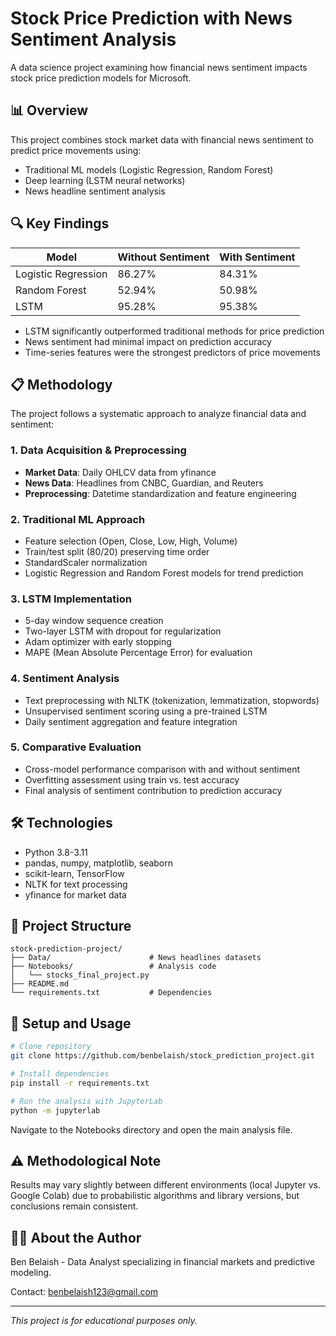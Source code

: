# Stock Price Prediction with News Sentiment Analysis

A data science project examining how financial news sentiment impacts stock price prediction models for Microsoft.

## 📊 Overview

This project combines stock market data with financial news sentiment to predict price movements using:
- Traditional ML models (Logistic Regression, Random Forest)
- Deep learning (LSTM neural networks)
- News headline sentiment analysis

## 🔍 Key Findings

| Model | Without Sentiment | With Sentiment |
|-------|-------------------|----------------|
| Logistic Regression | 86.27% | 84.31% |
| Random Forest | 52.94% | 50.98% |
| LSTM | 95.28% | 95.38% |

- LSTM significantly outperformed traditional methods for price prediction
- News sentiment had minimal impact on prediction accuracy
- Time-series features were the strongest predictors of price movements

## 📋 Methodology

The project follows a systematic approach to analyze financial data and sentiment:

### 1. Data Acquisition & Preprocessing
- **Market Data**: Daily OHLCV data from yfinance
- **News Data**: Headlines from CNBC, Guardian, and Reuters
- **Preprocessing**: Datetime standardization and feature engineering 

### 2. Traditional ML Approach
- Feature selection (Open, Close, Low, High, Volume)
- Train/test split (80/20) preserving time order
- StandardScaler normalization
- Logistic Regression and Random Forest models for trend prediction

### 3. LSTM Implementation
- 5-day window sequence creation
- Two-layer LSTM with dropout for regularization
- Adam optimizer with early stopping
- MAPE (Mean Absolute Percentage Error) for evaluation

### 4. Sentiment Analysis
- Text preprocessing with NLTK (tokenization, lemmatization, stopwords)
- Unsupervised sentiment scoring using a pre-trained LSTM
- Daily sentiment aggregation and feature integration

### 5. Comparative Evaluation
- Cross-model performance comparison with and without sentiment
- Overfitting assessment using train vs. test accuracy
- Final analysis of sentiment contribution to prediction accuracy

## 🛠️ Technologies

- Python 3.8-3.11
- pandas, numpy, matplotlib, seaborn
- scikit-learn, TensorFlow
- NLTK for text processing
- yfinance for market data

## 📂 Project Structure

```
stock-prediction-project/
├── Data/                      # News headlines datasets
├── Notebooks/                 # Analysis code
│   └── stocks_final_project.py
├── README.md
└── requirements.txt           # Dependencies
```

## 🚀 Setup and Usage

```bash
# Clone repository
git clone https://github.com/benbelaish/stock_prediction_project.git

# Install dependencies
pip install -r requirements.txt

# Run the analysis with JupyterLab
python -m jupyterlab
```

Navigate to the Notebooks directory and open the main analysis file.

## ⚠️ Methodological Note

Results may vary slightly between different environments (local Jupyter vs. Google Colab) due to probabilistic algorithms and library versions, but conclusions remain consistent.

## 👨‍💻 About the Author

Ben Belaish - Data Analyst specializing in financial markets and predictive modeling.

Contact: benbelaish123@gmail.com

---

*This project is for educational purposes only.*
